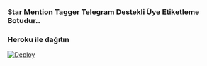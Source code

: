 ### Star Mention Tagger Telegram Destekli Üye Etiketleme Botudur.. 

### Heroku ile dağıtın
[![Deploy](https://www.herokucdn.com/deploy/button.svg)](https://heroku.com/deploy?template=https://github.com/MehmetAtes21/StarTaggerBot)
